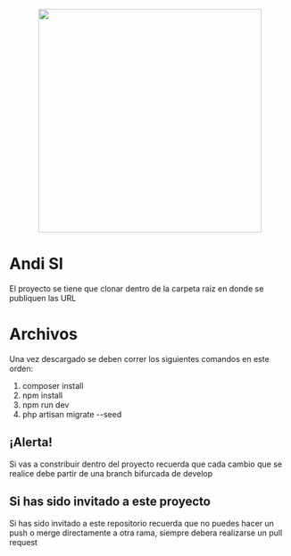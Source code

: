 <p align="center"><img src="public/img/Silent4Business-Logo-Color.png" width="400"></p>

# Andi SI

El proyecto se tiene que clonar dentro de la carpeta raiz en donde se publiquen las URL


# Archivos

Una vez descargado se deben correr los siguientes comandos en este orden:

 1. composer install
 2. npm install
 3. npm run dev
 4. php artisan migrate --seed

## ¡Alerta!

Si vas  a constribuir dentro del proyecto recuerda que cada cambio que se realice debe partir de una branch bifurcada de develop

## Si has sido invitado a este proyecto

Si has sido invitado a este repositorio recuerda que no puedes hacer un push o merge directamente a otra rama, siempre debera realizarse un pull request
